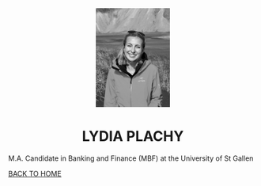 <center>
  
<img src="Photo_Informal43.jpeg" alt="Informal Photo" style="height: 200px; width:150px;"/>

  
  <h1>LYDIA PLACHY </h1>
</center> 

M.A. Candidate in Banking and Finance (MBF) at the University of St Gallen


[BACK TO HOME](index.md)
